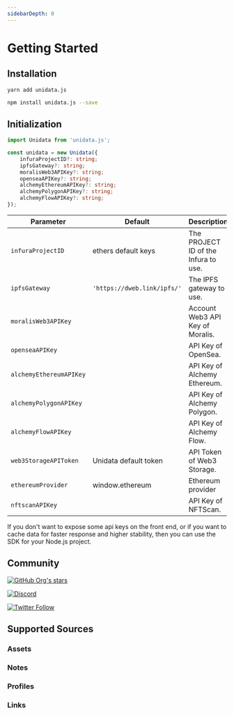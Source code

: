 ```yaml
---
sidebarDepth: 0
---
```


# Getting Started

## Installation

<CodeGroup>
  <CodeGroupItem title="yarn" active>

```bash
yarn add unidata.js
```

  </CodeGroupItem>

  <CodeGroupItem title="npm">

```bash
npm install unidata.js --save
```

  </CodeGroupItem>
</CodeGroup>

## Initialization

```ts
import Unidata from 'unidata.js';

const unidata = new Unidata({
    infuraProjectID?: string;
    ipfsGateway?: string;
    moralisWeb3APIKey?: string;
    openseaAPIKey?: string;
    alchemyEthereumAPIKey?: string;
    alchemyPolygonAPIKey?: string;
    alchemyFlowAPIKey?: string;
});
```

| Parameter               | Default                     | Description                          |
| ----------------------- | --------------------------- | ------------------------------------ |
| `infuraProjectID`       | ethers default keys         | The PROJECT ID of the Infura to use. |
| `ipfsGateway`           | `'https://dweb.link/ipfs/'` | The IPFS gateway to use.             |
| `moralisWeb3APIKey`     |                             | Account Web3 API Key of Moralis.     |
| `openseaAPIKey`         |                             | API Key of OpenSea.                  |
| `alchemyEthereumAPIKey` |                             | API Key of Alchemy Ethereum.         |
| `alchemyPolygonAPIKey`  |                             | API Key of Alchemy Polygon.          |
| `alchemyFlowAPIKey`     |                             | API Key of Alchemy Flow.             |
| `web3StorageAPIToken`   | Unidata default token       | API Token of Web3 Storage.           |
| `ethereumProvider`      | window.ethereum             | Ethereum provider                    |
| `nftscanAPIKey`         |                             | API Key of NFTScan.                  |

If you don't want to expose some api keys on the front end, or if you want to cache data for faster response and higher stability, then you can use the SDK for your Node.js project.

## Community

[![GitHub Org's stars](https://img.shields.io/github/stars/DIYgod/Unidata?style=social)](https://github.com/DIYgod/Unidata)

[![Discord](https://img.shields.io/discord/968954680514342973?label=Discord&logo=discord&style=social)](https://discord.gg/ggrfhdS9Fe)

[![Twitter Follow](https://img.shields.io/twitter/follow/Unidata_?style=social)](https://twitter.com/Unidata_)

## Supported Sources

### Assets

<Logos type="Assets" />

### Notes

<Logos type="Notes" />

### Profiles

<Logos type="Profiles" />

### Links

<Logos type="Links" />
